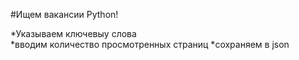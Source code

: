 #Ищем вакансии Python!

*Указываем ключевыу слова    
*вводим количество просмотренных страниц 
*сохраняем в json